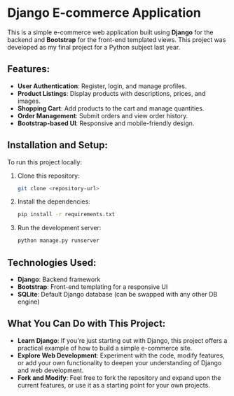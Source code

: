 
# Django E-commerce Application

This is a simple e-commerce web application built using **Django** for the backend and **Bootstrap** for the front-end templated views. This project was developed as my final project for a Python subject last year.

## Features:
- **User Authentication**: Register, login, and manage profiles.
- **Product Listings**: Display products with descriptions, prices, and images.
- **Shopping Cart**: Add products to the cart and manage quantities.
- **Order Management**: Submit orders and view order history.
- **Bootstrap-based UI**: Responsive and mobile-friendly design.

## Installation and Setup:
To run this project locally:

1. Clone this repository:
   ```bash
   git clone <repository-url>
   ```

2. Install the dependencies:
   ```bash
   pip install -r requirements.txt
   ```

3. Run the development server:
   ```bash
   python manage.py runserver
   ```

## Technologies Used:
- **Django**: Backend framework
- **Bootstrap**: Front-end templating for a responsive UI
- **SQLite**: Default Django database (can be swapped with any other DB engine)

## What You Can Do with This Project:
- **Learn Django**: If you're just starting out with Django, this project offers a practical example of how to build a simple e-commerce site.
- **Explore Web Development**: Experiment with the code, modify features, or add your own functionality to deepen your understanding of Django and web development.
- **Fork and Modify**: Feel free to fork the repository and expand upon the current features, or use it as a starting point for your own projects.
